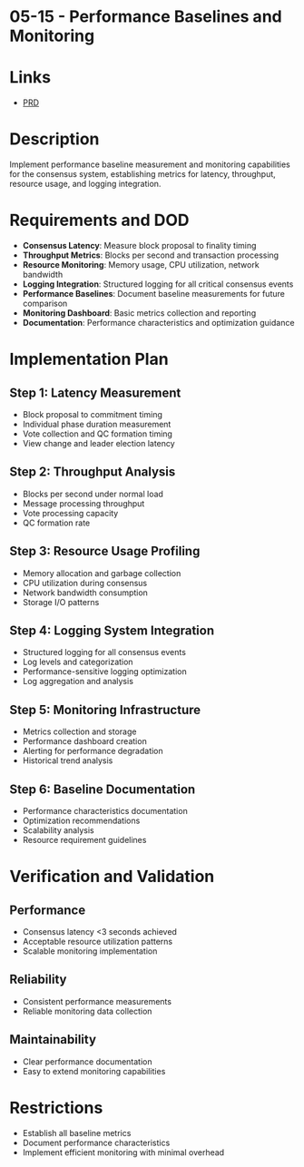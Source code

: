 # 05-15 - Performance Baselines and Monitoring

# Links
- [PRD](/workflow/prd/btc-federation/05_hotstuff_consensus.md)

# Description
Implement performance baseline measurement and monitoring capabilities for the consensus system, establishing metrics for latency, throughput, resource usage, and logging integration.

# Requirements and DOD
- **Consensus Latency**: Measure block proposal to finality timing
- **Throughput Metrics**: Blocks per second and transaction processing
- **Resource Monitoring**: Memory usage, CPU utilization, network bandwidth
- **Logging Integration**: Structured logging for all critical consensus events
- **Performance Baselines**: Document baseline measurements for future comparison
- **Monitoring Dashboard**: Basic metrics collection and reporting
- **Documentation**: Performance characteristics and optimization guidance

# Implementation Plan

## Step 1: Latency Measurement
- Block proposal to commitment timing
- Individual phase duration measurement
- Vote collection and QC formation timing
- View change and leader election latency

## Step 2: Throughput Analysis
- Blocks per second under normal load
- Message processing throughput
- Vote processing capacity
- QC formation rate

## Step 3: Resource Usage Profiling
- Memory allocation and garbage collection
- CPU utilization during consensus
- Network bandwidth consumption
- Storage I/O patterns

## Step 4: Logging System Integration
- Structured logging for all consensus events
- Log levels and categorization
- Performance-sensitive logging optimization
- Log aggregation and analysis

## Step 5: Monitoring Infrastructure
- Metrics collection and storage
- Performance dashboard creation
- Alerting for performance degradation
- Historical trend analysis

## Step 6: Baseline Documentation
- Performance characteristics documentation
- Optimization recommendations
- Scalability analysis
- Resource requirement guidelines

# Verification and Validation

## Performance
- Consensus latency <3 seconds achieved
- Acceptable resource utilization patterns
- Scalable monitoring implementation

## Reliability
- Consistent performance measurements
- Reliable monitoring data collection

## Maintainability
- Clear performance documentation
- Easy to extend monitoring capabilities

# Restrictions
- Establish all baseline metrics
- Document performance characteristics
- Implement efficient monitoring with minimal overhead